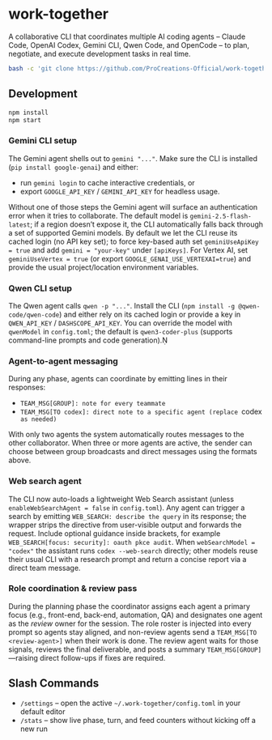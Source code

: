 # work-together

A collaborative CLI that coordinates multiple AI coding agents – Claude Code, OpenAI Codex, Gemini CLI, Qwen Code, and OpenCode – to plan, negotiate, and execute development tasks in real time.

```bash
bash -c 'git clone https://github.com/ProCreations-Official/work-together.git && cd work-together && npm install && npm start'
```

## Development

```bash
npm install
npm start
```

### Gemini CLI setup

The Gemini agent shells out to `gemini "..."`. Make sure the CLI is installed (`pip install google-genai`) and either:

- run `gemini login` to cache interactive credentials, or
- export `GOOGLE_API_KEY` / `GEMINI_API_KEY` for headless usage.

Without one of those steps the Gemini agent will surface an authentication error when it tries to collaborate. The default model is `gemini-2.5-flash-latest`; if a region doesn’t expose it, the CLI automatically falls back through a set of supported Gemini models. By default we let the CLI reuse its cached login (no API key set); to force key-based auth set `geminiUseApiKey = true` and add `gemini = "your-key"` under `[apiKeys]`. For Vertex AI, set `geminiUseVertex = true` (or export `GOOGLE_GENAI_USE_VERTEXAI=true`) and provide the usual project/location environment variables.

### Qwen CLI setup

The Qwen agent calls `qwen -p "..."`. Install the CLI (`npm install -g @qwen-code/qwen-code`) and either rely on its cached login or provide a key in `QWEN_API_KEY` / `DASHSCOPE_API_KEY`. You can override the model with `qwenModel` in `config.toml`; the default is `qwen3-coder-plus` (supports command-line prompts and code generation).

### Agent-to-agent messaging

During any phase, agents can coordinate by emitting lines in their responses:

- `TEAM_MSG[GROUP]: note for every teammate`
- `TEAM_MSG[TO codex]: direct note to a specific agent (replace `codex` as needed)`

With only two agents the system automatically routes messages to the other collaborator. When three or more agents are active, the sender can choose between group broadcasts and direct messages using the formats above.

### Web search agent

The CLI now auto-loads a lightweight Web Search assistant (unless `enableWebSearchAgent = false` in `config.toml`). Any agent can trigger a search by emitting `WEB_SEARCH: describe the query` in its response; the wrapper strips the directive from user-visible output and forwards the request. Include optional guidance inside brackets, for example `WEB_SEARCH[focus: security]: oauth pkce audit`. When `webSearchModel = "codex"` the assistant runs `codex --web-search` directly; other models reuse their usual CLI with a research prompt and return a concise report via a direct team message.

### Role coordination & review pass

During the planning phase the coordinator assigns each agent a primary focus (e.g., front-end, back-end, automation, QA) and designates one agent as the _review_ owner for the session. The role roster is injected into every prompt so agents stay aligned, and non-review agents send a `TEAM_MSG[TO <review-agent>]` when their work is done. The review agent waits for those signals, reviews the final deliverable, and posts a summary `TEAM_MSG[GROUP]`—raising direct follow-ups if fixes are required.

## Slash Commands

- `/settings` – open the active `~/.work-together/config.toml` in your default editor
- `/stats` – show live phase, turn, and feed counters without kicking off a new run
